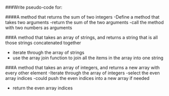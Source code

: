 ###Write pseudo-code for:

####A method that returns the sum of two integers
-Define a method that takes two arguments
-return the sum of the two arguments
-call the method with two numbers as arguments


###A method that takes an array of strings, and returns a string that is all those strings concatenated together
- iterate through the array of strings
- use the array join function to join all the items in the array into one string


###A method that takes an array of integers, and returns a new array with every other element
-Iterate through the array of integers
-select the even array indices
  -could push the even indices into a new array if needed
- return the even array indices
